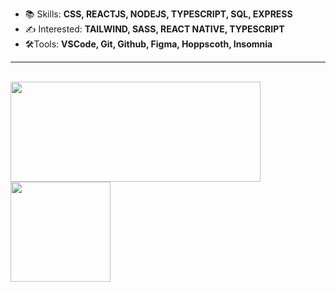 - 📚 Skills: **CSS, REACTJS, NODEJS, TYPESCRIPT, SQL, EXPRESS**    
- ✍ Interested: **TAILWIND, SASS, REACT NATIVE, TYPESCRIPT**
- 🛠️Tools: **VSCode, Git, Github, Figma, Hoppscoth, Insomnia**
<HR> 
   <br>
   <div>
<img height="160em" width="400px" src="https://github-readme-stats.vercel.app/api/top-langs/?username=miguelsantos1&layout=compact&langs_count=7&theme=ocean_dark"/>
      <img height="160em" src="https://github-readme-stats.vercel.app/api?username=miguelsantos1&theme=ocean_dark&show_icons=true"/>
</div>

  


   

